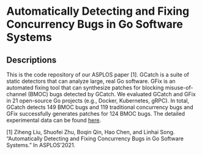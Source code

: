 # Automatically Detecting and Fixing Concurrency Bugs in Go Software Systems

## Descriptions

This is the code repository of our ASPLOS paper [1]. GCatch is a suite of static detectors that can analyze large, real Go software. GFix is an automated fixing tool that can synthesize patches for blocking misuse-of-channel (BMOC) bugs detected by GCatch. We evaluated GCatch and GFix in 21 open-source Go projects (e.g., Docker, Kubernetes, gRPC). In total, GCatch detects 149 BMOC bugs and 119 traditional concurrency bugs and GFix successfully generates patches for 124 BMOC bugs. The detailed experimental data can be found [here](https://docs.google.com/spreadsheets/d/1mDxB6IRxrTodF9CrmpUu72E6673y5s9BkjKuTjtx1qc/edit?usp=sharing). 


[1] Ziheng Liu, Shuofei Zhu, Boqin Qin, Hao Chen, and Linhai Song. “Automatically Detecting and Fixing Concurrency Bugs in Go Software Systems.” In ASPLOS’2021. 


